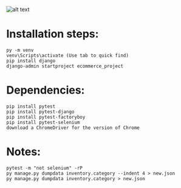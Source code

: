 ![alt text](https://lucid.app/publicSegments/view/54f2757e-9c2b-428d-ae1a-2bad5f74ea61/image.jpeg)

# Installation steps:

    py -m venv
    venv\Scripts\activate (Use tab to quick find)
    pip install django
    django-admin startproject ecommerce_project

# Dependencies:

    pip install pytest
    pip install pytest-django
    pip install pytest-factoryboy
    pip install pytest-selenium
    download a ChromeDriver for the version of Chrome

# Notes:

    pytest -m "not selenium" -rP
    py manage.py dumpdata inventory.category --indent 4 > new.json
    py manage.py dumpdata inventory.category > new.json
